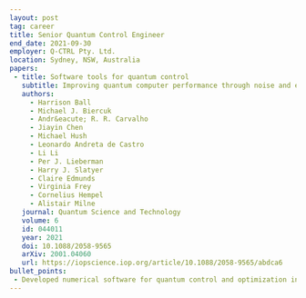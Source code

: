 ```yaml
---
layout: post 
tag: career
title: Senior Quantum Control Engineer
end_date: 2021-09-30
employer: Q-CTRL Pty. Ltd.
location: Sydney, NSW, Australia
papers:
 - title: Software tools for quantum control
   subtitle: Improving quantum computer performance through noise and error suppression
   authors:
     - Harrison Ball
     - Michael J. Biercuk
     - Andr&eacute; R. R. Carvalho
     - Jiayin Chen
     - Michael Hush
     - Leonardo Andreta de Castro
     - Li Li
     - Per J. Lieberman
     - Harry J. Slatyer
     - Claire Edmunds
     - Virginia Frey
     - Cornelius Hempel
     - Alistair Milne
   journal: Quantum Science and Technology
   volume: 6
   id: 044011
   year: 2021
   doi: 10.1088/2058-9565
   arXiv: 2001.04060
   url: https://iopscience.iop.org/article/10.1088/2058-9565/abdca6
bullet_points:
 - Developed numerical software for quantum control and optimization in Python using TensorFlow.
---
```

